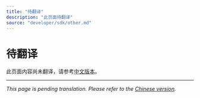 ```yaml
---
title: "待翻译"
description: "此页面待翻译"
source: "developer/sdk/other.md"
---
```


# 待翻译

此页面内容尚未翻译，请参考[中文版本](../../../zh/developer/sdk/other.md)。

---

*This page is pending translation. Please refer to the [Chinese version](../../../zh/developer/sdk/other.md).*
